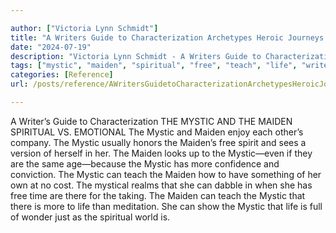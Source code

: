 ```yaml
---

author: ["Victoria Lynn Schmidt"]
title: "A Writers Guide to Characterization Archetypes Heroic Journeys and Other Elements of Dynamic Character Development - part0007_split_027.html"
date: "2024-07-19"
description: "Victoria Lynn Schmidt - A Writers Guide to Characterization Archetypes Heroic Journeys and Other Elements of Dynamic Character Development"
tags: ["mystic", "maiden", "spiritual", "free", "teach", "life", "writer", "guide", "characterization", "v", "emotional", "enjoy", "company", "usually", "honor", "spirit", "see", "version", "look", "confidence", "conviction", "something", "cost", "mystical", "realm"]
categories: [Reference]
url: /posts/reference/AWritersGuidetoCharacterizationArchetypesHeroicJourneysandOtherElementsofDynamicCharacterDevelopment-part0007split027html

---
```



A Writer’s Guide to Characterization
 THE MYSTIC AND THE MAIDEN
SPIRITUAL VS. EMOTIONAL
The Mystic and Maiden enjoy each other’s company. The Mystic usually honors the Maiden’s free spirit and sees a version of herself in her. The Maiden looks up to the Mystic—even if they are the same age—because the Mystic has more confidence and conviction.
The Mystic can teach the Maiden how to have something of her own at no cost. The mystical realms that she can dabble in when she has free time are there for the taking.
The Maiden can teach the Mystic that there is more to life than meditation. She can show the Mystic that life is full of wonder just as the spiritual world is.
